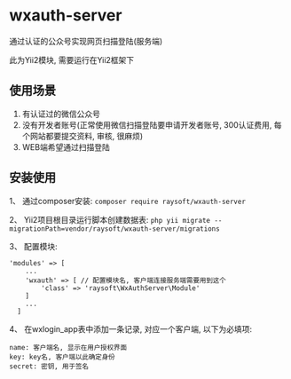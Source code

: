 # wxauth-server
通过认证的公众号实现网页扫描登陆(服务端)

此为Yii2模块, 需要运行在Yii2框架下

## 使用场景
1. 有认证过的微信公众号
2. 没有开发者账号(正常使用微信扫描登陆要申请开发者账号, 300认证费用, 每个网站都要提交资料, 审核, 很麻烦)
3. WEB端希望通过扫描登陆

## 安装使用
1、 通过composer安装: `composer require raysoft/wxauth-server`

2、 Yii2项目根目录运行脚本创建数据表: `php yii migrate --migrationPath=vendor/raysoft/wxauth-server/migrations`

3、 配置模块:
```
'modules' => [
    ...
    'wxauth' => [ // 配置模块名, 客户端连接服务端需要用到这个
        'class' => 'raysoft\WxAuthServer\Module'
    ]
    ...
  ]
```
4、 在wxlogin_app表中添加一条记录, 对应一个客户端, 以下为必填项:

```
name: 客户端名, 显示在用户授权界面
key: key名, 客户端以此确定身份
secret: 密钥, 用于签名
```
